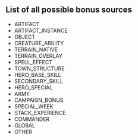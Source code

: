 ## List of all possible bonus sources

- ARTIFACT
- ARTIFACT_INSTANCE
- OBJECT
- CREATURE_ABILITY
- TERRAIN_NATIVE
- TERRAIN_OVERLAY
- SPELL_EFFECT
- TOWN_STRUCTURE
- HERO_BASE_SKILL
- SECONDARY_SKILL
- HERO_SPECIAL
- ARMY
- CAMPAIGN_BONUS
- SPECIAL_WEEK
- STACK_EXPERIENCE
- COMMANDER
- GLOBAL
- OTHER